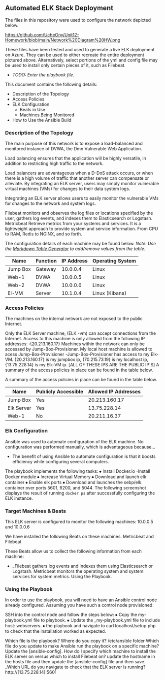 ## Automated ELK Stack Deployment

The files in this repository were used to configure the network depicted below.

https://github.com/UcheOny/Unit12-Homework/blob/main/Network%20Diagram%20HW.png

These files have been tested and used to generate a live ELK deployment on Azure. They can be used to either recreate the entire deployment pictured above. Alternatively, select portions of the yml and config file may be used to install only certain pieces of it, such as Filebeat.

  - _TODO: Enter the playbook file._

This document contains the following details:
- Description of the Topology
- Access Policies
- ELK Configuration
  - Beats in Use
  - Machines Being Monitored
- How to Use the Ansible Build


### Description of the Topology

The main purpose of this network is to expose a load-balanced and monitored instance of DVWA, the Dmn Vulnerable Web Application.

Load balancing ensures that the application will be highly versatile, in addition to restricting high traffic to the network.

Load balancers are advantageous when a D-DoS attack occurs, or when there is a high volume of traffic that another server can compensate or alleviate. By integrating an ELK server, users may simply monitor vulnerable virtual machines (VMs) for changes to their data system logs.

Integrating an ELK server allows users to easily monitor the vulnerable VMs for changes to the network and system logs.

Filebeat monitors and observes the log files or locations specified by the user, gathers log events, and indexes them to Elasticsearch or Logstash. 
Metricbeat Retrieve metrics from your systems and services. It is a lightweight approach to provide system and service information. From CPU to RAM, Redis to NGINX, and so forth.

The configuration details of each machine may be found below.
_Note: Use the [Markdown Table Generator](http://www.tablesgenerator.com/markdown_tables) to add/remove values from the table_.

| Name     | Function | IP Address | Operating System |
|----------|----------|------------|------------------|
| Jump Box | Gateway  | 10.0.0.4   | Linux            |
| Web-1    | DVWA     | 10.0.0.5   | Linux            |
| Web-2    | DVWA     | 10.0.0.6   | Linux            |
| El-VM    | Server   | 10.1.0.4   | Linux (Kibana)   |           


### Access Policies

The machines on the internal network are not exposed to the public Internet. 

Only the ELK Server machine, (ELK -vm) can accept connections from the Internet. Access to this machine is only allowed from the following IP addresses:
:{20.213.160.17} Machines within the network can only be accessed by Jump-Box-Provisioner.
My local host machine is allowed to acess Jump-Box-Provisioner -Jump-Box-Provisioner has access to my Elk-VM.
{20.213.160.17} is my jumpbox ip, {70.215.73.19} is my localhost ip, {13.75.228.14} is my Elk-VM ip. [ALL OF THESE IPS ARE THE PUBLIC IP'S] A summary of the access policies in place can be found in the table below.

A summary of the access policies in place can be found in the table below.

| Name     | Publicly Accessible | Allowed IP Addresses |
|----------|---------------------|----------------------|
| Jump Box | Yes                 |  20.213.160.17       |
|Elk Server| Yes                 |  13.75.228.14        |
| Web-1    | No                  |  20.211.16.37        |            | Web-2	| No				 |  20.211.16.37        |

### Elk Configuration

Ansible was used to automate configuration of the ELK machine. No configuration was performed manually, which is advantageous because...
- The benefit of using Ansible to automate configuration is that it boosts efficiency while configuring several computers.

The playbook implements the following tasks:
⦁	Install Docker.io -Install Docker module
⦁	Increase Virtual Memory
⦁	Download and launch elk container
⦁	Enable elk ports
⦁	Download and launches the sebp/elk container over ports 5601, 9200, and 5044.
The following screenshot displays the result of running `docker ps` after successfully configuring the ELK instance.

 

### Target Machines & Beats
This ELK server is configured to monitor the following machines:
10.0.0.5 and 10.0.0.6

We have installed the following Beats on these machines:
Metricbeat and Filebeat

These Beats allow us to collect the following information from each machine:
- _Filebeat gathers log events and indexes them using Elasticsearch or Logstash. 
Metricbeat monitors the operating system and system services for system metrics. Using the Playbook.

### Using the Playbook
In order to use the playbook, you will need to have an Ansible control node already configured. Assuming you have such a control node provisioned: 

SSH into the control node and follow the steps below:
⦁	Copy the my-playbook.yml file to playbook.
⦁	Update the _my-playbook.yml file to include host: webservers.
⦁	the playbook and navigate to curl localhost/setup.php to check that the installation worked as expected.

Which file is the playbook? Where do you copy it? /etc/ansible folder Which file do you update to make Ansible run the playbook on a specific machine? Update the [ansible-config]. How do I specify which machine to install the ELK server on versus which to install Filebeat on? update the hostname in the hosts file and then update the [ansible-config] file and then save. _Which URL do you navigate to check that the ELK server is running? http://[13.75.228.14]:5601

